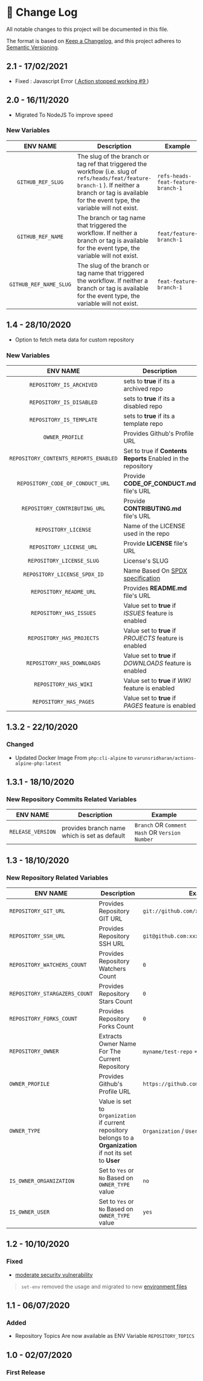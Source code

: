 # 📝  Change Log

All notable changes to this project will be documented in this file.

The format is based on [Keep a Changelog](https://keepachangelog.com/en/1.0.0/), and this project adheres to [Semantic Versioning](https://semver.org/spec/v2.0.0.html).

## 2.1 - 17/02/2021
* Fixed : Javascript Error ([ Action stopped working #9 ](https://github.com/varunsridharan/action-repository-meta/issues/9)) 

## 2.0 - 16/11/2020
* Migrated To NodeJS To improve speed 

### New Variables
| ENV NAME |  Description | Example |
| :---: | --- | --- |
| `GITHUB_REF_SLUG` | The slug of the branch or tag ref that triggered the workflow (i.e. slug of `refs/heads/feat/feature-branch-1` ). If neither a branch or tag is available for the event type, the variable will not exist. | `refs-heads-feat-feature-branch-1` |
|`GITHUB_REF_NAME` | The branch or tag name that triggered the workflow. If neither a branch or tag is available for the event type, the variable will not exist. | `feat/feature-branch-1` |
|`GITHUB_REF_NAME_SLUG` | The slug of the branch or tag name that triggered the workflow. If neither a branch or tag is available for the event type, the variable will not exist. | `feat-feature-branch-1` |

## 1.4 - 28/10/2020
* Option to fetch meta data for custom repository

### New Variables
| ENV NAME |  Description | Example |
| :---: | --- | --- |
| `REPOSITORY_IS_ARCHIVED` | sets to **true** if its a archived repo | `true` |
| `REPOSITORY_IS_DISABLED` | sets to **true** if its a disabled repo | `true` |
| `REPOSITORY_IS_TEMPLATE` | sets to **true** if its a template repo | `true` |
| `OWNER_PROFILE` | Provides Github's Profile URL | `https://github.com/${REPOSITORY_OWNER}` |
| `REPOSITORY_CONTENTS_REPORTS_ENABLED` | Set to true if **Contents Reports** Enabled in the repository | `false` |
| `REPOSITORY_CODE_OF_CONDUCT_URL` | Provide **CODE_OF_CONDUCT.md** file's URL | `https://github.com/{owner}/{repo}/blob/{default_branch}/CODE_OF_CONDUCT.md` |
| `REPOSITORY_CONTRIBUTING_URL` | Provide **CONTRIBUTING.md** file's URL | `https://github.com/{owner}/{repo}/blob/{default_branch}/CONTRIBUTING.md` |
| `REPOSITORY_LICENSE` | Name of the LICENSE used in the repo | `MIT License` |
| `REPOSITORY_LICENSE_URL` | Provide **LICENSE** file's URL | `https://github.com/{owner}/{repo}/blob/{default_branch}/LICENSE` |
| `REPOSITORY_LICENSE_SLUG` | License's SLUG | `mit` |
| `REPOSITORY_LICENSE_SPDX_ID` | Name Based On [SPDX specification](https://spdx.org/) | `MIT` |
| `REPOSITORY_README_URL` | Provides **README.md** file's URL | `https://github.com/{owner}/{repo}/blob/{default_branch}/README.md` |
| `REPOSITORY_HAS_ISSUES` | Value set to **true** if  _ISSUES_ feature is enabled | `true` |
| `REPOSITORY_HAS_PROJECTS` | Value set to **true** if  _PROJECTS_ feature is enabled | `true` |
| `REPOSITORY_HAS_DOWNLOADS` | Value set to **true** if  _DOWNLOADS_ feature is enabled | `true` |
| `REPOSITORY_HAS_WIKI` | Value set to **true** if  _WIKI_ feature is enabled | `true` |
| `REPOSITORY_HAS_PAGES` | Value set to **true** if  _PAGES_ feature is enabled | `true` |

## 1.3.2 - 22/10/2020
### Changed
* Updated Docker Image From `php:cli-alpine` to `varunsridharan/actions-alpine-php:latest`

## 1.3.1 - 18/10/2020
### New Repository Commits Related Variables
| ENV NAME | Description | Example |
| :---: | --- | --- |
|`RELEASE_VERSION` | provides branch name which is set as default | `Branch` OR `Comment Hash` OR `Version Number` |


## 1.3 - 18/10/2020
### New Repository Related Variables
| ENV NAME | Description | Example |
| --- | --- | --- |
| `REPOSITORY_GIT_URL` | Provides Repository GIT URL | `git://github.com/xxx/xxx.git` |
| `REPOSITORY_SSH_URL` | Provides Repository SSH URL | `git@github.com:xxx/xxx.git` |
| `REPOSITORY_WATCHERS_COUNT` | Provides Repository Watchers Count | `0` |
| `REPOSITORY_STARGAZERS_COUNT` | Provides Repository Stars Count | `0` |
| `REPOSITORY_FORKS_COUNT` | Provides Repository Forks Count | `0` |
| `REPOSITORY_OWNER` | Extracts Owner Name For The Current Repository | `myname/test-repo` => `myname` |
| `OWNER_PROFILE` | Provides Github's Profile URL | `https://github.com/${REPOSITORY_OWNER}` |
| `OWNER_TYPE` | Value is set to `Organization` if current repository belongs to a **Organization** if not its set to **User** | `Organization` / `User` |
| `IS_OWNER_ORGANIZATION` |Set to `Yes` or `No` Based on `OWNER_TYPE` value  | `no` |
| `IS_OWNER_USER` | Set to `Yes` or `No` Based on `OWNER_TYPE` value | `yes` |

## 1.2 - 10/10/2020
### Fixed
* [ moderate security vulnerability](https://github.blog/changelog/2020-10-01-github-actions-deprecating-set-env-and-add-path-commands/) 
> `set-env` removed the usage and migrated to new [environment files](https://docs.github.com/en/free-pro-team@latest/actions/reference/workflow-commands-for-github-actions#environment-files)

## 1.1 - 06/07/2020
### Added
* Repository Topics Are now available as ENV Variable `REPOSITORY_TOPICS`

## 1.0 - 02/07/2020
### First Release

<!--
Template
## Unreleased
### Added

### Changed

### Deprecated

### Removed

### Fixed

### Security
-->